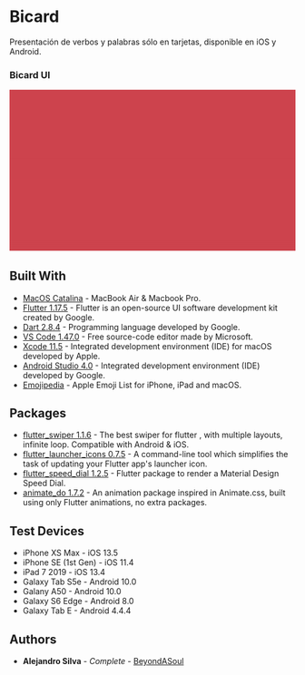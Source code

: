 # Bicard

Presentación de verbos y palabras sólo en tarjetas, disponible en iOS y Android.

### Bicard UI
![Preview](/demo.gif)

## Built With

* [MacOS Catalina](https://www.apple.com/macos/catalina/) - MacBook Air & Macbook Pro.
* [Flutter 1.17.5](https://flutter.dev) - Flutter is an open-source UI software development kit created by Google.
* [Dart 2.8.4](https://dart.dev) - Programming language developed by Google.
* [VS Code 1.47.0](https://code.visualstudio.com) - Free source-code editor made by Microsoft.
* [Xcode 11.5](https://flutter.dev) - Integrated development environment (IDE) for macOS developed by Apple.
* [Android Studio 4.0](https://dart.dev) - Integrated development environment (IDE) developed by Google.
* [Emojipedia](https://emojipedia.org/apple/) - Apple Emoji List for iPhone, iPad and macOS.

## Packages

* [flutter_swiper 1.1.6](https://pub.dev/packages/flutter_swiper) - The best swiper for flutter , with multiple layouts, infinite loop. Compatible with Android & iOS.
* [flutter_launcher_icons 0.7.5](https://pub.dev/packages/flutter_launcher_icons) - A command-line tool which simplifies the task of updating your Flutter app's launcher icon.
* [flutter_speed_dial 1.2.5](https://pub.dev/packages/flutter_speed_dial) - Flutter package to render a Material Design Speed Dial.
* [animate_do 1.7.2](https://pub.dev/packages/animate_do) - An animation package inspired in Animate.css, built using only Flutter animations, no extra packages.

## Test Devices

* iPhone XS Max - iOS 13.5
* iPhone SE (1st Gen) - iOS 11.4
* iPad 7 2019 - iOS 13.4
* Galaxy Tab S5e - Android 10.0
* Galany A50 - Android 10.0
* Galaxy S6 Edge - Android 8.0
* Galaxy Tab E - Android 4.4.4

## Authors

* **Alejandro Silva** - *Complete* - [BeyondASoul](https://github.com/BeyondASoul)